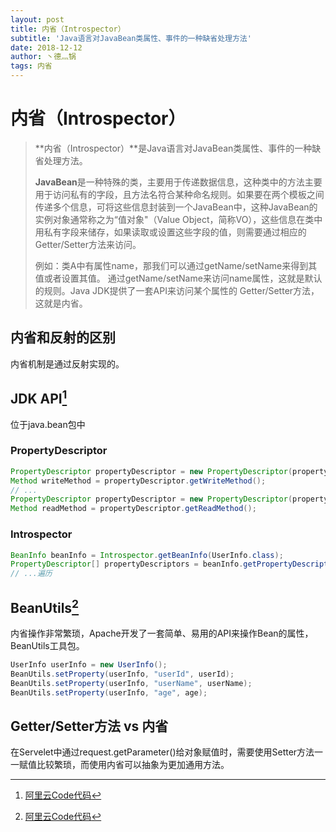 ```yaml
---
layout: post
title: 内省（Introspector）
subtitle: 'Java语言对JavaBean类属性、事件的一种缺省处理方法'
date: 2018-12-12
author: 丶德灬锅
tags: 内省
---
```


# 内省（Introspector）

> **内省（Introspector）**是Java语言对JavaBean类属性、事件的一种缺省处理方法。
>
> **JavaBean**是一种特殊的类，主要用于传递数据信息，这种类中的方法主要用于访问私有的字段，且方法名符合某种命名规则。如果要在两个模板之间传递多个信息，可将这些信息封装到一个JavaBean中，这种JavaBean的实例对象通常称之为“值对象"（Value Object，简称VO），这些信息在类中用私有字段来储存，如果读取或设置这些字段的值，则需要通过相应的Getter/Setter方法来访问。
>
> 例如：类A中有属性name，那我们可以通过getName/setName来得到其值或者设置其值。 通过getName/setName来访问name属性，这就是默认的规则。Java JDK提供了一套API来访问某个属性的 Getter/Setter方法，这就是内省。

## 内省和反射的区别

内省机制是通过反射实现的。

## JDK API[^1]

位于java.bean包中

### PropertyDescriptor

```java
PropertyDescriptor propertyDescriptor = new PropertyDescriptor(propertyName, UserInfo.class);
Method writeMethod = propertyDescriptor.getWriteMethod();
// ...
PropertyDescriptor propertyDescriptor = new PropertyDescriptor(propertyName, UserInfo.class);
Method readMethod = propertyDescriptor.getReadMethod();
```

### Introspector

```java
BeanInfo beanInfo = Introspector.getBeanInfo(UserInfo.class);
PropertyDescriptor[] propertyDescriptors = beanInfo.getPropertyDescriptors();
// ...遍历
```

## BeanUtils[^1]

内省操作非常繁琐，Apache开发了一套简单、易用的API来操作Bean的属性，BeanUtils工具包。

```java
UserInfo userInfo = new UserInfo();
BeanUtils.setProperty(userInfo, "userId", userId);
BeanUtils.setProperty(userInfo, "userName", userName);
BeanUtils.setProperty(userInfo, "age", age);
```

## Getter/Setter方法 vs 内省

在Servelet中通过request.getParameter()给对象赋值时，需要使用Setter方法一一赋值比较繁琐，而使用内省可以抽象为更加通用方法。

[^1]: [阿里云Code代码](https://code.aliyun.com/lideyu/j2se/tree/master/basic/src/main/java/com/ldy/advanced/introspector)

